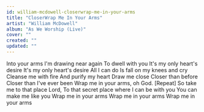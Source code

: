 ```yaml
---
id: william-mcdowell-closerwrap-me-in-your-arms
title: "CloserWrap Me In Your Arms"
artist: "William McDowell"
album: "As We Worship (Live)"
cover: ""
created: ""
updated: ""
---
```


Into your arms
I'm drawing near again
To dwell with you
It's my only heart's desire
It's my only heart's desire
All I can do
Is fall on my knees and cry
Cleanse me with fire
And purify my heart
Draw me close
Closer than before
Closer than I've ever been
Wrap me in your arms, oh God.
[Repeat]
So take me to that place Lord,
To that secret place where
I can be with you
You can make me like you
Wrap me in your arms
Wrap me in your arms
Wrap me in your arms